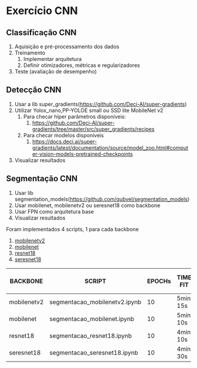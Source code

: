 Exercício CNN
=============

## Classificação CNN
1. Aquisição e pré-processamento dos dados
2. Treinamento
    1. Implementar arquitetura
    1. Definir otimizadores, métricas e regularizadores
3. Teste (avaliação de desempenho)

## Detecção CNN
1. Usar a lib super_gradients(https://github.com/Deci-AI/super-gradients)
2. Utilizar Yolox_nano,PP-YOLOE small ou SSD lite MobileNet v2
   1. Para checar hiper parâmetros disponíveis:
      1. https://github.com/Deci-AI/super-gradients/tree/master/src/super_gradients/recipes
   2. Para checar modelos disponíveis
      1. https://docs.deci.ai/super-gradients/latest/documentation/source/model_zoo.html#computer-vision-models-pretrained-checkpoints
3. Visualizar resultados

## Segmentação CNN
   1. Usar lib segmentation_models(https://github.com/qubvel/segmentation_models)
   2. Usar mobilenet, mobilenetv2 ou seresnet18 como backbone
   3. Usar FPN como arquitetura base
   4. Visualizar resultados

Foram implementados 4 scripts, 1 para cada backbone

1. [mobilenetv2](./segmentacao/segmentacao_mobilenetv2.ipynb)
2. [mobilenet](./segmentacao/segmentacao_mobilenet.ipynb)
3. [resnet18](./segmentacao/segmentacao_resnet18.ipynb)
4. [seresnet18](./segmentacao/segmentacao_seresnet18.ipynb)



| BACKBONE    | SCRIPT                        | EPOCHs | TIME FIT | LOSS   | MEAN IOU_SCORE | MEAN F1-SCORE |
|-------------|-------------------------------|--------|----------|--------|----------------|---------------|
| mobilenetv2 | segmentacao_mobilenetv2.ipynb | 10     | 5min 15s | 12,20% | 95,95%         | 97,90%        |
| mobilenet   | segmentacao_mobilenet.ipynb   | 10     | 5min 10s | 11,95% | 95,81%         | 97,83%        |
| resnet18    | segmentacao_resnet18.ipynb    | 10     | 4min 10s | 11,64% | 93,13%         | 96,37%        |
| seresnet18  | segmentacao_seresnet18.ipynb  | 10     | 4min 30s | 12,97% | 92,39%         | 95,94%        |